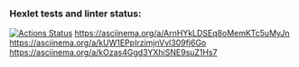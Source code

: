 ### Hexlet tests and linter status:
[![Actions Status](https://github.com/SebrekovDmitriy/frontend-project-44/workflows/hexlet-check/badge.svg)](https://github.com/SebrekovDmitriy/frontend-project-44/actions)
https://asciinema.org/a/ArnHYkLDSEq8oMemKTc5uMyJn
https://asciinema.org/a/kUW1EPpIrzimjnVvl309fj6Go
https://asciinema.org/a/kOzas4Ggd3YXhiSNE9suZ1Hs7